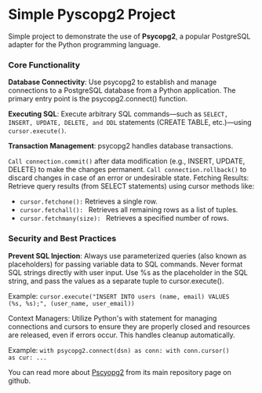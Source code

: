 # Simple Pyscopg2 Project

Simple project to demonstrate the use of **Psycopg2**, a popular PostgreSQL adapter for the Python programming language.

### Core Functionality
**Database Connectivity**: Use psycopg2 to establish and manage connections to a PostgreSQL database from a Python application. The primary entry point is the psycopg2.connect() function.

**Executing SQL**: Execute arbitrary SQL commands—such as ```SELECT, INSERT, UPDATE, DELETE, and DDL``` statements (CREATE TABLE, etc.)—using ```cursor.execute()```.

**Transaction Management**: psycopg2 handles database transactions.

```Call connection.commit()``` after data modification (e.g., INSERT, UPDATE, DELETE) to make the changes permanent.
```Call connection.rollback()``` to discard changes in case of an error or undesirable state.
Fetching Results: Retrieve query results (from SELECT statements) using cursor methods like:


* <code>cursor.fetchone():</code> Retrieves a single row.
* <code>cursor.fetchall(): </code> Retrieves all remaining rows as a list of tuples.
* <code>cursor.fetchmany(size): </code> Retrieves a specified number of rows.

### Security and Best Practices

**Prevent SQL Injection**: Always use parameterized queries (also known as placeholders) for passing variable data to SQL commands. Never format SQL strings directly with user input. Use %s as the placeholder in the SQL string, and pass the values as a separate tuple to cursor.execute().

Example: <code>cursor.execute("INSERT INTO users (name, email) VALUES (%s, %s);", (user_name, user_email))</code>

Context Managers: Utilize Python's with statement for managing connections and cursors to ensure they are properly closed and resources are released, even if errors occur. This handles cleanup automatically.

Example: <code>with psycopg2.connect(dsn) as conn: with conn.cursor() as cur: ...</code>

You can read more about [Pscyopg2](https://github.com/psycopg/psycopg2) from its main repository page on github.

